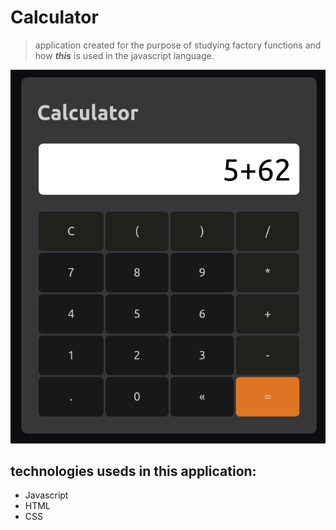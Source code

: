 # **Calculator**
> application created for the purpose of studying factory functions and how ***this*** is used in the javascript language.

![Application](./img/application.png)


## **technologies useds in this application:**
- Javascript
- HTML
- CSS

